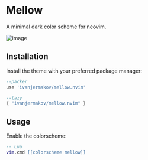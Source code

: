 # Mellow

A minimal dark color scheme for neovim.

![image](https://github.com/ivanjermakov/mellow.nvim/assets/26609879/8f8afe66-e3f0-4501-b09a-69559a364c33)

## Installation

Install the theme with your preferred package manager:

```lua
--packer
use 'ivanjermakov/mellow.nvim'

--lazy
{ "ivanjermakov/mellow.nvim" }
```

## Usage

Enable the colorscheme:

```lua
-- Lua
vim.cmd [[colorscheme mellow]]
```
